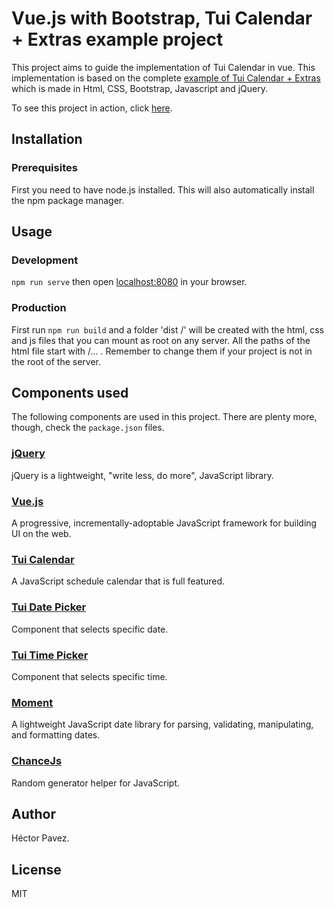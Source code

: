 # Vue.js with Bootstrap, Tui Calendar + Extras example project

This project aims to guide the implementation of Tui Calendar in vue. This implementation is based on the complete [example of Tui Calendar + Extras](https://nhnent.github.io/tui.calendar/latest/tutorial-example01-basic.html) which is made in Html, CSS, Bootstrap, Javascript and jQuery.

To see this project in action, click [here](https://vue-tuicalendar-bootstrap-example.github.io/dist/).

## Installation

### Prerequisites

First you need to have node.js installed. This will also automatically install the npm package manager.

## Usage

### Development

`npm run serve` then open [localhost:8080](http://localhost:8080) in your browser.

### Production

First run `npm run build` and a folder 'dist /' will be created with the html, css and js files that you can mount as root on any server. All the paths of the html file start with /... . Remember to change them if your project is not in the root of the server.

## Components used

The following components are used in this project. There are plenty more, though, check the `package.json` files.

### [jQuery](https://github.com/jquery/jquery)

jQuery is a lightweight, "write less, do more", JavaScript library.

### [Vue.js](https://github.com/vuejs/vue)

A progressive, incrementally-adoptable JavaScript framework for building UI on the web.

### [Tui Calendar](https://github.com/nhnent/tui.calendar)

A JavaScript schedule calendar that is full featured.

### [Tui Date Picker](https://github.com/nhnent/tui.date-picker)

Component that selects specific date.

### [Tui Time Picker](https://github.com/nhnent/tui.time-picker)

Component that selects specific time.

### [Moment](https://github.com/moment/moment)

A lightweight JavaScript date library for parsing, validating, manipulating, and formatting dates.

### [ChanceJs](https://github.com/chancejs/chancejs)

Random generator helper for JavaScript.

## Author

Héctor Pavez.

## License

MIT